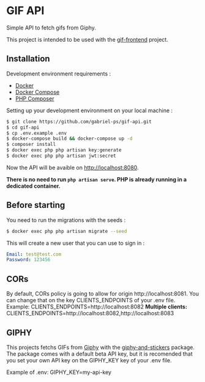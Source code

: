 # GIF API

Simple API to fetch gifs from Giphy.

This project is intended to be used with the [gif-frontend](https://github.com/gabriel-ps/gif-frontend "gif-frontend") project.

## Installation

Development environment requirements :
- [Docker](https://www.docker.com)
- [Docker Compose](https://docs.docker.com/compose/install/)
- [PHP Composer](https://getcomposer.org/)

Setting up your development environment on your local machine :
```bash
$ git clone https://github.com/gabriel-ps/gif-api.git
$ cd gif-api
$ cp .env.example .env
$ docker-compose build && docker-compose up -d
$ composer install
$ docker exec php php artisan key:generate
$ docker exec php php artisan jwt:secret
```

Now the API will be avaible on [http://localhost:8080](http://localhost:8080).

**There is no need to run ```php artisan serve```. PHP is already running in a dedicated container.**

## Before starting
You need to run the migrations with the seeds :
```bash
$ docker exec php php artisan migrate --seed
```

This will create a new user that you can use to sign in :
```yml
Email: test@test.com
Password: 123456
```

## CORs
By default, CORs policy is going to allow for origin http://localhost:8081. You can change that on the key CLIENTS_ENDPOINTS of your .env file.
Example:
CLIENTS_ENDPOINTS=http://localhost:8082
**Multiple clients:**
CLIENTS_ENDPOINTS=http://localhost:8082,http://localhost:8083

## GIPHY
This projects fetchs GIFs from [Giphy](https://giphy.com/) with the [giphy-and-stickers](https://github.com/romeroqe/giphy-and-stickers "romeroqe/giphy-and-stickers") package. The package comes with a default beta API key, but it is recomended that you set your own API key on the GIPHY_KEY key of your .env file.

Example of .env:
GIPHY_KEY=my-api-key
